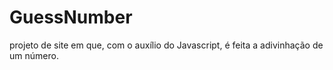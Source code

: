 # GuessNumber

projeto de site em que, com o auxílio do Javascript, é feita a adivinhação de um número.
